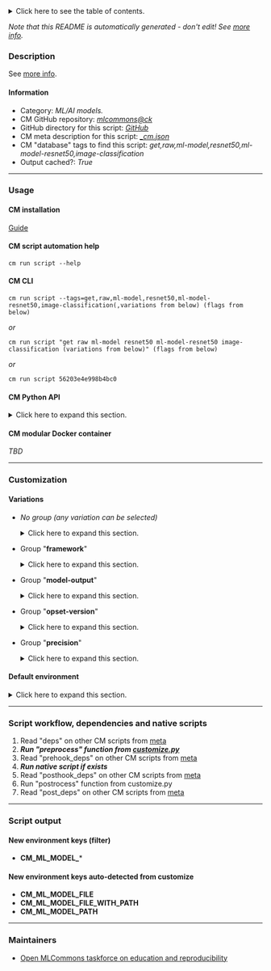 <details>
<summary>Click here to see the table of contents.</summary>

* [Description](#description)
* [Information](#information)
* [Usage](#usage)
  * [ CM installation](#cm-installation)
  * [ CM script automation help](#cm-script-automation-help)
  * [ CM CLI](#cm-cli)
  * [ CM Python API](#cm-python-api)
  * [ CM modular Docker container](#cm-modular-docker-container)
* [Customization](#customization)
  * [ Variations](#variations)
  * [ Default environment](#default-environment)
* [Script workflow, dependencies and native scripts](#script-workflow-dependencies-and-native-scripts)
* [Script output](#script-output)
* [New environment keys (filter)](#new-environment-keys-(filter))
* [New environment keys auto-detected from customize](#new-environment-keys-auto-detected-from-customize)
* [Maintainers](#maintainers)

</details>

*Note that this README is automatically generated - don't edit! See [more info](README-extra.md).*

### Description


See [more info](README-extra.md).

#### Information

* Category: *ML/AI models.*
* CM GitHub repository: *[mlcommons@ck](https://github.com/mlcommons/ck/tree/master/cm-mlops)*
* GitHub directory for this script: *[GitHub](https://github.com/mlcommons/ck/tree/master/cm-mlops/script/get-ml-model-resnet50)*
* CM meta description for this script: *[_cm.json](_cm.json)*
* CM "database" tags to find this script: *get,raw,ml-model,resnet50,ml-model-resnet50,image-classification*
* Output cached?: *True*
___
### Usage

#### CM installation
[Guide](https://github.com/mlcommons/ck/blob/master/docs/installation.md)

#### CM script automation help
```cm run script --help```

#### CM CLI
`cm run script --tags=get,raw,ml-model,resnet50,ml-model-resnet50,image-classification(,variations from below) (flags from below)`

*or*

`cm run script "get raw ml-model resnet50 ml-model-resnet50 image-classification (variations from below)" (flags from below)`

*or*

`cm run script 56203e4e998b4bc0`

#### CM Python API

<details>
<summary>Click here to expand this section.</summary>

```python

import cmind

r = cmind.access({'action':'run'
                  'automation':'script',
                  'tags':'get,raw,ml-model,resnet50,ml-model-resnet50,image-classification'
                  'out':'con',
                  ...
                  (other input keys for this script)
                  ...
                 })

if r['return']>0:
    print (r['error'])

```

</details>

#### CM modular Docker container
*TBD*
___
### Customization


#### Variations

  * *No group (any variation can be selected)*
    <details>
    <summary>Click here to expand this section.</summary>

    * `_onnx,opset-11`
      - Environment variables:
        - *CM_PACKAGE_URL*: `https://zenodo.org/record/4735647/files/resnet50_v1.onnx`
      - Workflow:
    * `_onnx,opset-8`
      - Environment variables:
        - *CM_PACKAGE_URL*: `https://zenodo.org/record/2592612/files/resnet50_v1.onnx`
      - Workflow:
    * `_pytorch,fp32`
      - Environment variables:
        - *CM_PACKAGE_URL*: `https://zenodo.org/record/4588417/files/resnet50-19c8e357.pth`
      - Workflow:
    * `_pytorch,int8`
      - Environment variables:
        - *CM_PACKAGE_URL*: `https://zenodo.org/record/4589637/files/resnet50_INT8bit_quantized.pt`
      - Workflow:
    * `_tflite,argmax`
      - Environment variables:
        - *CM_PACKAGE_URL*: `https://www.dropbox.com/s/cvv2zlfo80h54uz/resnet50_v1.tflite.gz?dl=1`
        - *CM_UNZIP*: `yes`
        - *CM_ML_MODEL_FILE*: `resnet50_v1.tflite`
      - Workflow:
    * `_tflite,no-argmax`
      - Environment variables:
        - *CM_PACKAGE_URL*: `https://www.dropbox.com/s/vhuqo0wc39lky0a/resnet50_v1.no-argmax.tflite?dl=1`
        - *CM_ML_MODEL_FILE*: `resnet50_v1.no-argmax.tflite`
      - Workflow:

    </details>


  * Group "**framework**"
    <details>
    <summary>Click here to expand this section.</summary>

    * **`_onnx`** (default)
      - Aliases: `_onnxruntime`
      - Environment variables:
        - *CM_ML_MODEL_DATA_LAYOUT*: `NCHW`
        - *CM_ML_MODEL_FRAMEWORK*: `onnx`
        - *CM_ML_MODEL_INPUT_LAYERS*: `input_tensor:0`
        - *CM_ML_MODEL_INPUT_LAYER_NAME*: `input_tensor:0`
        - *CM_ML_MODEL_OUTPUT_LAYERS*: `softmax_tensor:0`
        - *CM_ML_MODEL_INPUT_SHAPES*: `\"input_tensor:0\": (BATCH_SIZE, 3, 224, 224)`
        - *CM_ML_MODEL_OUTPUT_LAYER_NAME*: `softmax_tensor:0`
        - *CM_ML_MODEL_VER*: `1.5`
      - Workflow:
    * `_pytorch`
      - Environment variables:
        - *CM_ML_MODEL_DATA_LAYOUT*: `NCHW`
        - *CM_ML_MODEL_FRAMEWORK*: `pytorch`
        - *CM_ML_MODEL_INPUT_LAYER_NAME*: `?`
        - *CM_ML_MODEL_OUTPUT_LAYERS*: `output`
        - *CM_ML_MODEL_OUTPUT_LAYER_NAME*: `?`
        - *CM_ML_MODEL_INPUT_SHAPES*: `(\"input_tensor:0\", [BATCH_SIZE, 3, 224, 224])`
        - *CM_ML_MODEL_GIVEN_CHANNEL_MEANS*: `?`
        - *CM_ML_STARTING_WEIGHTS_FILENAME*: `<<<CM_PACKAGE_URL>>>`
      - Workflow:
    * `_tensorflow`
      - Aliases: `_tf`
      - Environment variables:
        - *CM_ML_MODEL_ACCURACY*: `76.456`
        - *CM_ML_MODEL_DATA_LAYOUT*: `NHWC`
        - *CM_ML_MODEL_FRAMEWORK*: `tensorflow`
        - *CM_ML_MODEL_GIVEN_CHANNEL_MEANS*: `123.68 116.78 103.94`
        - *CM_ML_MODEL_INPUT_LAYERS*: `input_tensor`
        - *CM_ML_MODEL_INPUT_LAYER_NAME*: `input_tensor`
        - *CM_ML_MODEL_NORMALIZE_DATA*: `0`
        - *CM_ML_MODEL_OUTPUT_LAYERS*: `softmax_tensor`
        - *CM_ML_MODEL_OUTPUT_LAYER_NAME*: `softmax_tensor`
        - *CM_ML_MODEL_STARTING_WEIGHTS_FILENAME*: `<<<CM_PACKAGE_URL>>>`
        - *CM_ML_MODEL_SUBTRACT_MEAN*: `YES`
        - *CM_PACKAGE_URL*: `https://zenodo.org/record/2535873/files/resnet50_v1.pb`
      - Workflow:
    * `_tflite`
      - Environment variables:
        - *CM_ML_MODEL_ACCURACY*: `76.456`
        - *CM_ML_MODEL_DATA_LAYOUT*: `NHWC`
        - *CM_ML_MODEL_FRAMEWORK*: `tflite`
        - *CM_ML_MODEL_GIVEN_CHANNEL_MEANS*: `123.68 116.78 103.94`
        - *CM_ML_MODEL_INPUT_LAYERS*: `input_tensor`
        - *CM_ML_MODEL_INPUT_LAYER_NAME*: `input_tensor`
        - *CM_ML_MODEL_NORMALIZE_DATA*: `0`
        - *CM_ML_MODEL_OUTPUT_LAYERS*: `softmax_tensor`
        - *CM_ML_MODEL_OUTPUT_LAYER_NAME*: `softmax_tensor`
        - *CM_ML_MODEL_STARTING_WEIGHTS_FILENAME*: `<<<CM_PACKAGE_URL>>>`
        - *CM_ML_MODEL_SUBTRACT_MEAN*: `YES`
        - *CM_PACKAGE_URL*: `https://www.dropbox.com/s/cvv2zlfo80h54uz/resnet50_v1.tflite.gz`
      - Workflow:

    </details>


  * Group "**model-output**"
    <details>
    <summary>Click here to expand this section.</summary>

    * **`_argmax`** (default)
      - Environment variables:
        - *CM_ML_MODEL_OUTPUT_LAYER_ARGMAX*: `yes`
      - Workflow:
    * `_no-argmax`
      - Environment variables:
        - *CM_ML_MODEL_OUTPUT_LAYER_ARGMAX*: `no`
      - Workflow:

    </details>


  * Group "**opset-version**"
    <details>
    <summary>Click here to expand this section.</summary>

    * `_opset-11`
      - Environment variables:
        - *CM_ML_MODEL_ONNX_OPSET*: `11`
      - Workflow:
    * `_opset-8`
      - Environment variables:
        - *CM_ML_MODEL_ONNX_OPSET*: `8`
      - Workflow:

    </details>


  * Group "**precision**"
    <details>
    <summary>Click here to expand this section.</summary>

    * **`_fp32`** (default)
      - Environment variables:
        - *CM_ML_MODEL_INPUT_DATA_TYPES*: `fp32`
        - *CM_ML_MODEL_PRECISION*: `fp32`
        - *CM_ML_MODEL_WEIGHT_DATA_TYPES*: `fp32`
      - Workflow:
    * `_int8`
      - Environment variables:
        - *CM_ML_MODEL_INPUT_DATA_TYPES*: `int8`
        - *CM_ML_MODEL_PRECISION*: `int8`
        - *CM_ML_MODEL_WEIGHT_DATA_TYPES*: `int8`
      - Workflow:
    * `_uint8`
      - Environment variables:
        - *CM_ML_MODEL_INPUT_DATA_TYPES*: `uint8`
        - *CM_ML_MODEL_PRECISION*: `uint8`
        - *CM_ML_MODEL_WEIGHT_DATA_TYPES*: `uint8`
      - Workflow:

    </details>

#### Default environment

<details>
<summary>Click here to expand this section.</summary>

These keys can be updated via --env.KEY=VALUE or "env" dictionary in @input.json or using script flags.


</details>

___
### Script workflow, dependencies and native scripts

  1. Read "deps" on other CM scripts from [meta](https://github.com/mlcommons/ck/tree/master/cm-mlops/script/get-ml-model-resnet50/_cm.json)
  1. ***Run "preprocess" function from [customize.py](https://github.com/mlcommons/ck/tree/master/cm-mlops/script/get-ml-model-resnet50/customize.py)***
  1. Read "prehook_deps" on other CM scripts from [meta](https://github.com/mlcommons/ck/tree/master/cm-mlops/script/get-ml-model-resnet50/_cm.json)
  1. ***Run native script if exists***
  1. Read "posthook_deps" on other CM scripts from [meta](https://github.com/mlcommons/ck/tree/master/cm-mlops/script/get-ml-model-resnet50/_cm.json)
  1. Run "postrocess" function from customize.py
  1. Read "post_deps" on other CM scripts from [meta](https://github.com/mlcommons/ck/tree/master/cm-mlops/script/get-ml-model-resnet50/_cm.json)
___
### Script output
#### New environment keys (filter)

* **CM_ML_MODEL_***
#### New environment keys auto-detected from customize

* **CM_ML_MODEL_FILE**
* **CM_ML_MODEL_FILE_WITH_PATH**
* **CM_ML_MODEL_PATH**
___
### Maintainers

* [Open MLCommons taskforce on education and reproducibility](https://github.com/mlcommons/ck/blob/master/docs/mlperf-education-workgroup.md)